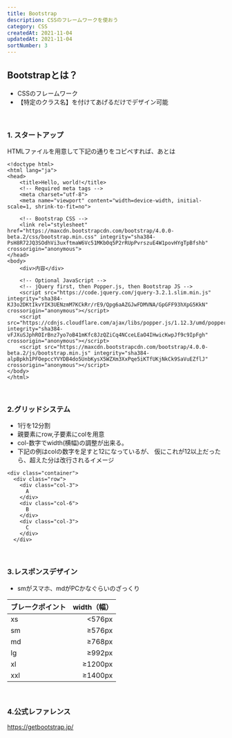 ```yaml
---
title: Bootstrap
description: CSSのフレームワークを使おう
category: CSS
createdAt: 2021-11-04
updatedAt: 2021-11-04
sortNumber: 3
---
```


## Bootstrapとは？
- CSSのフレームワーク
- 【特定のクラス名】を付けてあげるだけでデザイン可能

<br>

### 1. スタートアップ
HTMLファイルを用意して下記の通りをコピペすれば、あとは

```
<!doctype html>
<html lang="ja">
<head>
	<title>Hello, world!</title>
	<!-- Required meta tags -->
	<meta charset="utf-8">
	<meta name="viewport" content="width=device-width, initial-scale=1, shrink-to-fit=no">

	<!-- Bootstrap CSS -->
	<link rel="stylesheet" href="https://maxcdn.bootstrapcdn.com/bootstrap/4.0.0-beta.2/css/bootstrap.min.css" integrity="sha384-PsH8R72JQ3SOdhVi3uxftmaW6Vc51MKb0q5P2rRUpPvrszuE4W1povHYgTpBfshb" crossorigin="anonymous">
</head>
<body>
	<div>内容</div>

	<!-- Optional JavaScript -->
	<!-- jQuery first, then Popper.js, then Bootstrap JS -->
	<script src="https://code.jquery.com/jquery-3.2.1.slim.min.js" integrity="sha384-KJ3o2DKtIkvYIK3UENzmM7KCkRr/rE9/Qpg6aAZGJwFDMVNA/GpGFF93hXpG5KkN" crossorigin="anonymous"></script>
	<script src="https://cdnjs.cloudflare.com/ajax/libs/popper.js/1.12.3/umd/popper.min.js" integrity="sha384-vFJXuSJphROIrBnz7yo7oB41mKfc8JzQZiCq4NCceLEaO4IHwicKwpJf9c9IpFgh" crossorigin="anonymous"></script>
	<script src="https://maxcdn.bootstrapcdn.com/bootstrap/4.0.0-beta.2/js/bootstrap.min.js" integrity="sha384-alpBpkh1PFOepccYVYDB4do5UnbKysX5WZXm3XxPqe5iKTfUKjNkCk9SaVuEZflJ" crossorigin="anonymous"></script>
</body>
</html>

```
<br>

### 2.グリッドシステム
- 1行を12分割
- 親要素にrow,子要素にcolを用意
- col-数字でwidth(横幅)の調整が出来る。
- 下記の例はcolの数字を足すと12になっているが、
  仮にこれが12以上だったら、超えた分は改行されるイメージ

```
<div class="container">
  <div class="row">
    <div class="col-3">
      A
    </div>
    <div class="col-6">
      B
    </div>
    <div class="col-3">
      C
    </div>
  </div>
```
<br>

### 3.レスポンスデザイン
- smがスマホ、mdがPCかなぐらいのざっくり

| ブレークポイント | width（幅） |
| :--------------- | ----------: |
| xs               |      <576px |
| sm               |      ≥576px |
| md               |      ≥768px |
| lg               |      ≥992px |
| xl               |     ≥1200px |
| xxl              |     ≥1400px |

<br>

### 4.公式レファレンス
https://getbootstrap.jp/
